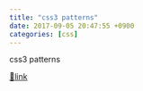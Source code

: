```yaml
---
title: "css3 patterns"
date: 2017-09-05 20:47:55 +0900
categories: [css]
---
```


css3 patterns




[🔗link](http://www.mins01.com/mh/tech/read/1112)
